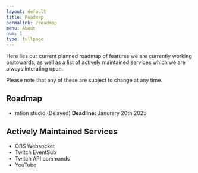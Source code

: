 ```yaml
---
layout: default
title: Roadmap
permalink: /roadmap
menu: About
num: 1
type: fullpage
---
```


Here lies our current planned roadmap of features we are currently working on/towards, as well as a list of actively maintained services which we are always interating upon.

Please note that any of these are subject to change at any time.

## Roadmap
- mtion studio (Delayed) **Deadline:** Janurary 20th 2025

## Actively Maintained Services
- OBS Websocket
- Twitch EventSub
- Twitch API commands
- YouTube